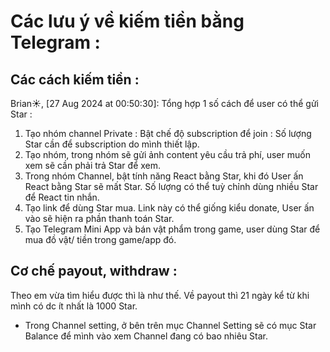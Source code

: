 # Các lưu ý về kiếm tiền bằng Telegram : 

## Các cách kiếm tiền : 
Brian☀️, [27 Aug 2024 at 00:50:30]:
Tổng hợp 1 số cách để user có thể gửi Star : 
1. Tạo nhóm channel Private : Bật chế độ subscription để join : Số lượng Star cần để subscription do mình thiết lập. 
2. Tạo nhóm, trong nhóm sẽ gửi ảnh content yêu cầu trả phí, user muốn xem sẽ cần phải trả Star để xem. 
3. Trong nhóm Channel, bật tính năng React bằng Star, khi đó User ấn React bằng Star sẽ mất Star. Số lượng có thể tuỳ chỉnh dùng nhiều Star để React tin nhắn. 
4. Tạo link để dùng Star mua. Link này có thể giống kiểu donate, User ấn vào sẽ hiện ra phần thanh toán Star. 
5. Tạo Telegram Mini App và bán vật phẩm trong game, user dùng Star để mua đồ vật/ tiền trong game/app đó.

## Cơ chế payout, withdraw : 
Theo em vừa tìm hiểu được thì là như thế. 
Về payout thì 21 ngày kể từ khi mình có dc ít nhất là 1000 Star.
- Trong Channel setting, ở bên trên mục Channel Setting sẽ có mục Star Balance để mình vào xem Channel đang có bao nhiêu Star. 